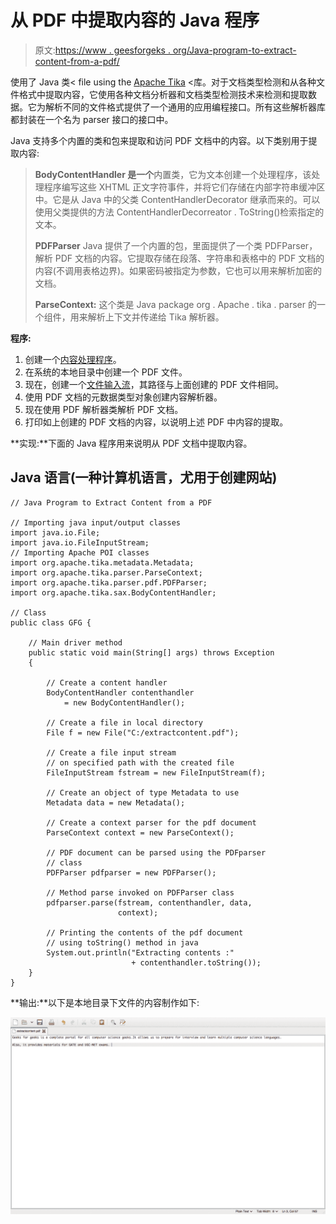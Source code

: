 # 从 PDF 中提取内容的 Java 程序

> 原文:[https://www . geesforgeks . org/Java-program-to-extract-content-from-a-pdf/](https://www.geeksforgeeks.org/java-program-to-extract-content-from-a-pdf/)

使用了 Java 类< file using the [Apache Tika](https://www.geeksforgeeks.org/java-program-to-extract-content-from-a-javas-class-file/) <库。对于文档类型检测和从各种文件格式中提取内容，它使用各种文档分析器和文档类型检测技术来检测和提取数据。它为解析不同的文件格式提供了一个通用的应用编程接口。所有这些解析器库都封装在一个名为 parser 接口的接口中。

Java 支持多个内置的类和包来提取和访问 PDF 文档中的内容。以下类别用于提取内容:

> **BodyContentHandler 是一个**内置类，它为文本创建一个处理程序，该处理程序编写这些 XHTML 正文字符事件，并将它们存储在内部字符串缓冲区中。它是从 Java 中的父类 ContentHandlerDecorator 继承而来的。可以使用父类提供的方法 ContentHandlerDecorreator . ToString()检索指定的文本。
> 
> **PDFParser** Java 提供了一个内置的包，里面提供了一个类 PDFParser，解析 PDF 文档的内容。它提取存储在段落、字符串和表格中的 PDF 文档的内容(不调用表格边界)。如果密码被指定为参数，它也可以用来解析加密的文档。
> 
> **ParseContext:** 这个类是 Java package org . Apache . tika . parser 的一个组件，用来解析上下文并传递给 Tika 解析器。

**程序:**

1.  创建一个[内容处理程序](https://www.geeksforgeeks.org/java-program-to-extract-content-from-a-javas-class-file/)。
2.  在系统的本地目录中创建一个 PDF 文件。
3.  现在，创建一个[文件输入流](https://www.geeksforgeeks.org/java-io-fileinputstream-class-java/)，其路径与上面创建的 PDF 文件相同。
4.  使用 PDF 文档的元数据类型对象创建内容解析器。
5.  现在使用 PDF 解析器类解析 PDF 文档。
6.  打印如上创建的 PDF 文档的内容，以说明上述 PDF 中内容的提取。

**实现:**下面的 Java 程序用来说明从 PDF 文档中提取内容。

## Java 语言(一种计算机语言，尤用于创建网站)

```
// Java Program to Extract Content from a PDF

// Importing java input/output classes
import java.io.File;
import java.io.FileInputStream;
// Importing Apache POI classes
import org.apache.tika.metadata.Metadata;
import org.apache.tika.parser.ParseContext;
import org.apache.tika.parser.pdf.PDFParser;
import org.apache.tika.sax.BodyContentHandler;

// Class
public class GFG {

    // Main driver method
    public static void main(String[] args) throws Exception
    {

        // Create a content handler
        BodyContentHandler contenthandler
            = new BodyContentHandler();

        // Create a file in local directory
        File f = new File("C:/extractcontent.pdf");

        // Create a file input stream
        // on specified path with the created file
        FileInputStream fstream = new FileInputStream(f);

        // Create an object of type Metadata to use
        Metadata data = new Metadata();

        // Create a context parser for the pdf document
        ParseContext context = new ParseContext();

        // PDF document can be parsed using the PDFparser
        // class
        PDFParser pdfparser = new PDFParser();

        // Method parse invoked on PDFParser class
        pdfparser.parse(fstream, contenthandler, data,
                        context);

        // Printing the contents of the pdf document
        // using toString() method in java
        System.out.println("Extracting contents :"
                           + contenthandler.toString());
    }
}
```

**输出:**以下是本地目录下文件的内容制作如下:

![](img/fa7f90ddad84b60e8d07e137161ad07a.png)